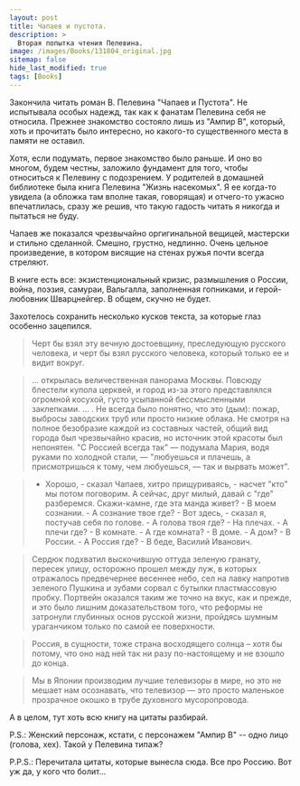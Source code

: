 ```yaml
---
layout: post
title: Чапаев и пустота. 
description: >
  Вторая попытка чтения Пелевина.
image: /images/Books/131804_original.jpg
sitemap: false
hide_last_modified: true
tags: [Books]
---
```


Закончила читать роман В. Пелевина "Чапаев и Пустота". Не испытывала особых надежд, так как к фанатам Пелевина себя не относила. Прежнее знакомство состояло лишь из "Ампир В", который, хоть и прочитать было интересно, но какого-то существенного места в памяти не оставил. 

Хотя, если подумать, первое знакомство было раньше. И оно во многом, будем честны, заложило фундамент для того, чтобы относиться к Пелевину с подозрением. У родителей в домашней библиотеке была книга Пелевина "Жизнь насекомых". Я ее когда-то увидела (а обложка там вполне такая, говорящая) и отчего-то ужасно впечатлилась, сразу же решив, что такую гадость читать я никогда и пытаться не буду. 

Чапаев же показался чрезвычайно оргигинальной вещицей, мастерски и стильно сделанной. Смешно, грустно, недлинно. Очень цельное произведение, в котором висящие на стенах ружья почти всегда стреляют.

В книге есть все: экзистенциональный кризис, размышления о России, война, поэзия, самураи, Вальгалла, заполненная гопниками, и герой-любовник Шварцнейгер. В общем, скучно не будет.

Захотелось сохранить несколько кусков текста, за которые глаз особенно зацепился.

> Черт бы взял эту вечную достоевщину, преследующую русского человека, и черт бы взял русского человека, который только ее и видит вокруг. 

> ... открылась величественная панорама Москвы. Повсюду блестели купола церквей, и город из-за этого представлялся огромной косухой, густо усыпанной бессмысленными заклепками. ... . Не всегда было понятно, что это (дым): пожар, выбросы заводских труб или просто низкие облака. Не смотря на полное безобразие каждой из составных частей, общий вид города был чрезвычайно красив, но источник этой красоты был непонятен. "С Россией всегда так" — подумала Мария, водя руками по холодной стали, — "любуешься и плачешь, а присмотришься к тому, чем любуешься, — так и вырвать может".

> - Хорошо, - сказал Чапаев, хитро  прищуриваясь,  -  насчет  "кто"  мы потом поговорим. А сейчас, друг милый, давай с "где" разберемся.  Скажи-камне, где эта манда живет?
     - В моем сознании.
     - А сознание твое где?
     - Вот здесь, - сказал я, постучав себя по голове.
     - А голова твоя где?
     - На плечах.
     - А плечи где?
     - В комнате.
     - А где комната?
     - В доме.
     - А дом?
     - В России.
     - А Россия где?
     - В беде, Василий Иванович.

> Сердюк подхватил выскочившую оттуда зеленую гранату, пересек улицу, осторожно прошел между луж, в которых отражалось предвечернее весеннее небо, сел на лавку напротив зеленого Пушкина и зубами сорвал с бутылки пластмассовую пробку. Портвейн оказался таким же точно на вкус, как и прежде, и это было лишним доказательством того, что реформы не затронули глубинных основ русской жизни, пройдясь шумным ураганчиком только по самой ее поверхности.

> Россия, в сущности, тоже страна восходящего солнца – хотя бы потому, что оно над ней так ни разу по-настоящему и не взошло до конца.

> Мы в Японии производим лучшие телевизоры в мире, но это не мешает нам осознавать, что телевизор — это просто маленькое прозрачное окошко в трубе духовного мусоропровода.


А в целом, тут хоть всю книгу на цитаты разбирай.


P.S.: Женский персонаж, кстати, с персонажем "Ампир В" -- одно лицо (голова, хех). Такой у Пелевина типаж?

P.P.S.: Перечитала цитаты, которые вынесла сюда. Все про Россию. Вот уж да, у кого что болит... 